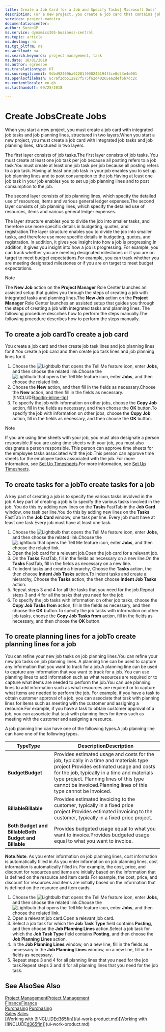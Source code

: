```yaml
---
title: Create a Job Card for a Job and Specify Tasks| Microsoft Docs'
description: For a new project, you create a job card that contains job tasks and planning lines, to help you manage progress and budgets.
services: project-madeira
documentationcenter: 
author: SorenGP
ms.service: dynamics365-business-central
ms.topic: article
ms.devlang: na
ms.tgt_pltfrm: na
ms.workload: na
ms.search.keywords: project management, task
ms.date: 10/01/2018
ms.author: sgroespe
ms.translationtype: HT
ms.sourcegitcommit: 9dbd92409ba02281f008246194f3ce0c53e4e001
ms.openlocfilehash: 8c7af2db512927f575f62d40265ea2def6b7dc2c
ms.contentlocale: en-gb
ms.lasthandoff: 09/28/2018

---
```

# <a name="create-jobs"></a><span data-ttu-id="f8fb6-103">Create Jobs</span><span class="sxs-lookup"><span data-stu-id="f8fb6-103">Create Jobs</span></span>
<span data-ttu-id="f8fb6-104">When you start a new project, you must create a job card with integrated job tasks and job planning lines, structured in two layers.</span><span class="sxs-lookup"><span data-stu-id="f8fb6-104">When you start a new project, you must create a job card with integrated job tasks and job planning lines, structured in two layers.</span></span>  

<span data-ttu-id="f8fb6-105">The first layer consists of job tasks.</span><span class="sxs-lookup"><span data-stu-id="f8fb6-105">The first layer consists of job tasks.</span></span> <span data-ttu-id="f8fb6-106">You must create at least one job task per job because all posting refers to a job task.</span><span class="sxs-lookup"><span data-stu-id="f8fb6-106">You must create at least one job task per job because all posting refers to a job task.</span></span> <span data-ttu-id="f8fb6-107">Having at least one job task in your job enables you to set up job planning lines and to post consumption to the job.</span><span class="sxs-lookup"><span data-stu-id="f8fb6-107">Having at least one job task in your job enables you to set up job planning lines and to post consumption to the job.</span></span>

<span data-ttu-id="f8fb6-108">The second layer consists of job planning lines, which specify the detailed use of resources, items and various general ledger expenses.</span><span class="sxs-lookup"><span data-stu-id="f8fb6-108">The second layer consists of job planning lines, which specify the detailed use of resources, items and various general ledger expenses.</span></span>

<span data-ttu-id="f8fb6-109">The layer structure enables you to divide the job into smaller tasks, and therefore use more specific details in budgeting, quotes, and registration.</span><span class="sxs-lookup"><span data-stu-id="f8fb6-109">The layer structure enables you to divide the job into smaller tasks, and therefore use more specific details in budgeting, quotes, and registration.</span></span> <span data-ttu-id="f8fb6-110">In addition, it gives you insight into how a job is progressing.</span><span class="sxs-lookup"><span data-stu-id="f8fb6-110">In addition, it gives you insight into how a job is progressing.</span></span> <span data-ttu-id="f8fb6-111">For example, you can track whether you are meeting designated milestones or if you are on target to meet budget expectations.</span><span class="sxs-lookup"><span data-stu-id="f8fb6-111">For example, you can track whether you are meeting designated milestones or if you are on target to meet budget expectations.</span></span>

> [!NOTE]  
>   <span data-ttu-id="f8fb6-112">The **New Job** action on the **Project Manager** Role Center launches an assisted setup that guides you through the steps of creating a job with integrated tasks and planning lines.</span><span class="sxs-lookup"><span data-stu-id="f8fb6-112">The **New Job** action on the **Project Manager** Role Center launches an assisted setup that guides you through the steps of creating a job with integrated tasks and planning lines.</span></span> <span data-ttu-id="f8fb6-113">The following procedure describes how to perform the steps manually.</span><span class="sxs-lookup"><span data-stu-id="f8fb6-113">The following procedure describes how to perform the steps manually.</span></span>

## <a name="to-create-a-job-card"></a><span data-ttu-id="f8fb6-114">To create a job card</span><span class="sxs-lookup"><span data-stu-id="f8fb6-114">To create a job card</span></span>
<span data-ttu-id="f8fb6-115">You create a job card and then create job task lines and job planning lines for it.</span><span class="sxs-lookup"><span data-stu-id="f8fb6-115">You create a job card and then create job task lines and job planning lines for it.</span></span>

1. <span data-ttu-id="f8fb6-116">Choose the ![Lightbulb that opens the Tell Me feature](media/ui-search/search_small.png "Tell me what you want to do") icon, enter **Jobs**, and then choose the related link.</span><span class="sxs-lookup"><span data-stu-id="f8fb6-116">Choose the ![Lightbulb that opens the Tell Me feature](media/ui-search/search_small.png "Tell me what you want to do") icon, enter **Jobs**, and then choose the related link.</span></span>  
2. <span data-ttu-id="f8fb6-117">Choose the **New** action, and then fill in the fields as necessary.</span><span class="sxs-lookup"><span data-stu-id="f8fb6-117">Choose the **New** action, and then fill in the fields as necessary.</span></span> [!INCLUDE[tooltip-inline-tip](includes/tooltip-inline-tip_md.md)]
3. <span data-ttu-id="f8fb6-118">To specify the job with information on other jobs, choose the **Copy Job** action, fill in the fields as necessary, and then choose the **OK** button.</span><span class="sxs-lookup"><span data-stu-id="f8fb6-118">To specify the job with information on other jobs, choose the **Copy Job** action, fill in the fields as necessary, and then choose the **OK** button.</span></span>

> [!NOTE]  
>   <span data-ttu-id="f8fb6-119">If you are using time sheets with your job, you must also designate a person responsible.</span><span class="sxs-lookup"><span data-stu-id="f8fb6-119">If you are using time sheets with your job, you must also designate a person responsible.</span></span> <span data-ttu-id="f8fb6-120">This person can approve time sheets for the employee tasks associated with the job.</span><span class="sxs-lookup"><span data-stu-id="f8fb6-120">This person can approve time sheets for the employee tasks associated with the job.</span></span> <span data-ttu-id="f8fb6-121">For more information, see [Set Up Timesheets](projects-how-setup-time-sheets.md).</span><span class="sxs-lookup"><span data-stu-id="f8fb6-121">For more information, see [Set Up Timesheets](projects-how-setup-time-sheets.md).</span></span>

## <a name="to-create-tasks-for-a-job"></a><span data-ttu-id="f8fb6-122">To create tasks for a job</span><span class="sxs-lookup"><span data-stu-id="f8fb6-122">To create tasks for a job</span></span>
<span data-ttu-id="f8fb6-123">A key part of creating a job is to specify the various tasks involved in the job.</span><span class="sxs-lookup"><span data-stu-id="f8fb6-123">A key part of creating a job is to specify the various tasks involved in the job.</span></span> <span data-ttu-id="f8fb6-124">You do this by adding new lines on the **Tasks** FastTab in the **Job Card** window, one task per line.</span><span class="sxs-lookup"><span data-stu-id="f8fb6-124">You do this by adding new lines on the **Tasks** FastTab in the **Job Card** window, one task per line.</span></span> <span data-ttu-id="f8fb6-125">Every job must have at least one task.</span><span class="sxs-lookup"><span data-stu-id="f8fb6-125">Every job must have at least one task.</span></span>

1. <span data-ttu-id="f8fb6-126">Choose the ![Lightbulb that opens the Tell Me feature](media/ui-search/search_small.png "Tell me what you want to do") icon, enter **Jobs**, and then choose the related link.</span><span class="sxs-lookup"><span data-stu-id="f8fb6-126">Choose the ![Lightbulb that opens the Tell Me feature](media/ui-search/search_small.png "Tell me what you want to do") icon, enter **Jobs**, and then choose the related link.</span></span>
2. <span data-ttu-id="f8fb6-127">Open the job card for a relevant job.</span><span class="sxs-lookup"><span data-stu-id="f8fb6-127">Open the job card for a relevant job.</span></span>
3. <span data-ttu-id="f8fb6-128">On the **Tasks** FastTab, fill in the fields as necessary on a new line.</span><span class="sxs-lookup"><span data-stu-id="f8fb6-128">On the **Tasks** FastTab, fill in the fields as necessary on a new line.</span></span>
4. <span data-ttu-id="f8fb6-129">To indent tasks and create a hierarchy, Choose the **Tasks** action, the then choose **Indent Job Tasks** action.</span><span class="sxs-lookup"><span data-stu-id="f8fb6-129">To indent tasks and create a hierarchy, Choose the **Tasks** action, the then choose **Indent Job Tasks** action.</span></span>
5. <span data-ttu-id="f8fb6-130">Repeat steps 3 and 4 for all the tasks that you need for the job.</span><span class="sxs-lookup"><span data-stu-id="f8fb6-130">Repeat steps 3 and 4 for all the tasks that you need for the job.</span></span>
6. <span data-ttu-id="f8fb6-131">To specify the job tasks with information on other job tasks, choose the **Copy Job Tasks from** action, fill in the fields as necessary, and then choose the **OK** button.</span><span class="sxs-lookup"><span data-stu-id="f8fb6-131">To specify the job tasks with information on other job tasks, choose the **Copy Job Tasks from** action, fill in the fields as necessary, and then choose the **OK** button.</span></span>

## <a name="to-create-planning-lines-for-a-job"></a><span data-ttu-id="f8fb6-132">To create planning lines for a job</span><span class="sxs-lookup"><span data-stu-id="f8fb6-132">To create planning lines for a job</span></span>
<span data-ttu-id="f8fb6-133">You can refine your new job tasks on job planning lines.</span><span class="sxs-lookup"><span data-stu-id="f8fb6-133">You can refine your new job tasks on job planning lines.</span></span> <span data-ttu-id="f8fb6-134">A planning line can be used to capture any information that you want to track for a job.</span><span class="sxs-lookup"><span data-stu-id="f8fb6-134">A planning line can be used to capture any information that you want to track for a job.</span></span> <span data-ttu-id="f8fb6-135">You can use planning lines to add information such as what resources are required or to capture what items are needed to perform the job.</span><span class="sxs-lookup"><span data-stu-id="f8fb6-135">You can use planning lines to add information such as what resources are required or to capture what items are needed to perform the job.</span></span> <span data-ttu-id="f8fb6-136">For example, if you have a task to obtain customer approval of a job, you can associate that task with planning lines for items such as meeting with the customer and assigning a resource.</span><span class="sxs-lookup"><span data-stu-id="f8fb6-136">For example, if you have a task to obtain customer approval of a job, you can associate that task with planning lines for items such as meeting with the customer and assigning a resource.</span></span>  

<span data-ttu-id="f8fb6-137">A job planning line can have one of the following types.</span><span class="sxs-lookup"><span data-stu-id="f8fb6-137">A job planning line can have one of the following types.</span></span>  

| <span data-ttu-id="f8fb6-138">Type</span><span class="sxs-lookup"><span data-stu-id="f8fb6-138">Type</span></span> | <span data-ttu-id="f8fb6-139">Description</span><span class="sxs-lookup"><span data-stu-id="f8fb6-139">Description</span></span> |
| --- | --- |
| <span data-ttu-id="f8fb6-140">**Budget**</span><span class="sxs-lookup"><span data-stu-id="f8fb6-140">**Budget**</span></span> |<span data-ttu-id="f8fb6-141">Provides estimated usage and costs for the job, typically in a time and materials type project.</span><span class="sxs-lookup"><span data-stu-id="f8fb6-141">Provides estimated usage and costs for the job, typically in a time and materials type project.</span></span> <span data-ttu-id="f8fb6-142">Planning lines of this type cannot be invoiced.</span><span class="sxs-lookup"><span data-stu-id="f8fb6-142">Planning lines of this type cannot be invoiced.</span></span> |
| <span data-ttu-id="f8fb6-143">**Billable**</span><span class="sxs-lookup"><span data-stu-id="f8fb6-143">**Billable**</span></span> |<span data-ttu-id="f8fb6-144">Provides estimated invoicing to the customer, typically in a fixed price project.</span><span class="sxs-lookup"><span data-stu-id="f8fb6-144">Provides estimated invoicing to the customer, typically in a fixed price project.</span></span> |
| <span data-ttu-id="f8fb6-145">**Both Budget and Billable**</span><span class="sxs-lookup"><span data-stu-id="f8fb6-145">**Both Budget and Billable**</span></span> |<span data-ttu-id="f8fb6-146">Provides budgeted usage equal to what you want to invoice.</span><span class="sxs-lookup"><span data-stu-id="f8fb6-146">Provides budgeted usage equal to what you want to invoice.</span></span> |

<span data-ttu-id="f8fb6-147">**Note**.</span><span class="sxs-lookup"><span data-stu-id="f8fb6-147">**Note**.</span></span> <span data-ttu-id="f8fb6-148">As you enter information on job planning lines, cost information is automatically filled in.</span><span class="sxs-lookup"><span data-stu-id="f8fb6-148">As you enter information on job planning lines, cost information is automatically filled in.</span></span> <span data-ttu-id="f8fb6-149">For example, the cost, price, and discount for resources and items are initially based on the information that is defined on the resource and item cards.</span><span class="sxs-lookup"><span data-stu-id="f8fb6-149">For example, the cost, price, and discount for resources and items are initially based on the information that is defined on the resource and item cards.</span></span>

1. <span data-ttu-id="f8fb6-150">Choose the ![Lightbulb that opens the Tell Me feature](media/ui-search/search_small.png "Tell me what you want to do") icon, enter **Jobs**, and then choose the related link.</span><span class="sxs-lookup"><span data-stu-id="f8fb6-150">Choose the ![Lightbulb that opens the Tell Me feature](media/ui-search/search_small.png "Tell me what you want to do") icon, enter **Jobs**, and then choose the related link.</span></span>
2. <span data-ttu-id="f8fb6-151">Open a relevant job card.</span><span class="sxs-lookup"><span data-stu-id="f8fb6-151">Open a relevant job card.</span></span>
3. <span data-ttu-id="f8fb6-152">Select a job task for which the **Job Task Type** field contains **Posting**, and then choose the **Job Planning Lines** action.</span><span class="sxs-lookup"><span data-stu-id="f8fb6-152">Select a job task for which the **Job Task Type** field contains **Posting**, and then choose the **Job Planning Lines** action.</span></span>  
4. <span data-ttu-id="f8fb6-153">In the **Job Planning Lines** window, on a new line, fill in the fields as necessary.</span><span class="sxs-lookup"><span data-stu-id="f8fb6-153">In the **Job Planning Lines** window, on a new line, fill in the fields as necessary.</span></span>
5. <span data-ttu-id="f8fb6-154">Repeat steps 3 and 4 for all planning lines that you need for the job task.</span><span class="sxs-lookup"><span data-stu-id="f8fb6-154">Repeat steps 3 and 4 for all planning lines that you need for the job task.</span></span>

## <a name="see-also"></a><span data-ttu-id="f8fb6-155">See Also</span><span class="sxs-lookup"><span data-stu-id="f8fb6-155">See Also</span></span>
[<span data-ttu-id="f8fb6-156">Project Management</span><span class="sxs-lookup"><span data-stu-id="f8fb6-156">Project Management</span></span>](projects-manage-projects.md)  
[<span data-ttu-id="f8fb6-157">Finance</span><span class="sxs-lookup"><span data-stu-id="f8fb6-157">Finance</span></span>](finance.md)  
<span data-ttu-id="f8fb6-158">[Purchasing](purchasing-manage-purchasing.md)       </span><span class="sxs-lookup"><span data-stu-id="f8fb6-158">[Purchasing](purchasing-manage-purchasing.md)       </span></span>  
<span data-ttu-id="f8fb6-159">[Sales](sales-manage-sales.md)    </span><span class="sxs-lookup"><span data-stu-id="f8fb6-159">[Sales](sales-manage-sales.md)    </span></span>  
<span data-ttu-id="f8fb6-160">[Working with [!INCLUDE[d365fin](includes/d365fin_md.md)]](ui-work-product.md)</span><span class="sxs-lookup"><span data-stu-id="f8fb6-160">[Working with [!INCLUDE[d365fin](includes/d365fin_md.md)]](ui-work-product.md)</span></span>  

